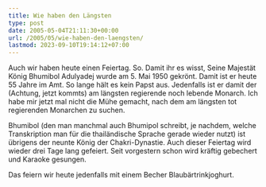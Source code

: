 ```yaml
---
title: Wie haben den Längsten
type: post
date: 2005-05-04T21:11:30+00:00
url: /2005/05/wie-haben-den-laengsten/
lastmod: 2023-09-10T19:14:12+07:00
---
```

Auch wir haben heute einen Feiertag. So. Damit ihr es wisst, Seine Majestät König Bhumibol Adulyadej wurde am 5. Mai 1950 gekrönt. Damit ist er heute 55 Jahre im Amt. So lange hält es kein Papst aus. Jedenfalls ist er damit der (Achtung, jetzt kommts) am längsten regierende noch lebende Monarch. Ich habe mir jetzt mal nicht die Mühe gemacht, nach dem am längsten tot regierenden Monarchen zu suchen.

Bhumibol (den man manchmal auch Bhumipol schreibt, je nachdem, welche Transkription man für die thailändische Sprache gerade wieder nutzt) ist übrigens der neunte König der Chakri-Dynastie. Auch dieser Feiertag wird wieder drei Tage lang gefeiert. Seit vorgestern schon wird kräftig gebechert und Karaoke gesungen.

Das feiern wir heute jedenfalls mit einem Becher Blaubärtrinkjoghurt.
